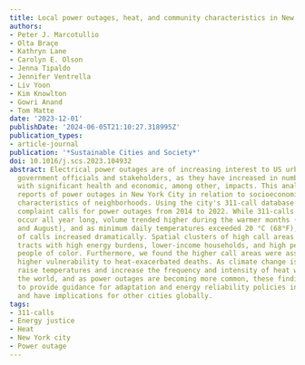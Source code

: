 ```yaml
---
title: Local power outages, heat, and community characteristics in New York City
authors:
- Peter J. Marcotullio
- Olta Braçe
- Kathryn Lane
- Carolyn E. Olson
- Jenna Tipaldo
- Jennifer Ventrella
- Liv Yoon
- Kim Knowlton
- Gowri Anand
- Tom Matte
date: '2023-12-01'
publishDate: '2024-06-05T21:10:27.318995Z'
publication_types:
- article-journal
publication: '*Sustainable Cities and Society*'
doi: 10.1016/j.scs.2023.104932
abstract: Electrical power outages are of increasing interest to US urban scholars,
  government officials and stakeholders, as they have increased in number and duration
  with significant health and economic, among other, impacts. This analysis examines
  reports of power outages in New York City in relation to socioeconomic and health
  characteristics of neighborhoods. Using the city's 311-call database we examine
  complaint calls for power outages from 2014 to 2022. While 311-calls for power outages
  occur all year long, volume trended higher during the warmer months (June, July
  and August), and as minimum daily temperatures exceeded 20 °C (68°F), the number
  of calls increased dramatically. Spatial clusters of high call areas were in Census
  tracts with high energy burdens, lower-income households, and high percentages of
  people of color. Furthermore, we found the higher call areas were associated with
  higher vulnerability to heat-exacerbated deaths. As climate change is expected to
  raise temperatures and increase the frequency and intensity of heat waves around
  the world, and as power outages are becoming more common, these findings will help
  to provide guidance for adaptation and energy reliability policies in New York City
  and have implications for other cities globally.
tags:
- 311-calls
- Energy justice
- Heat
- New York city
- Power outage
---
```

